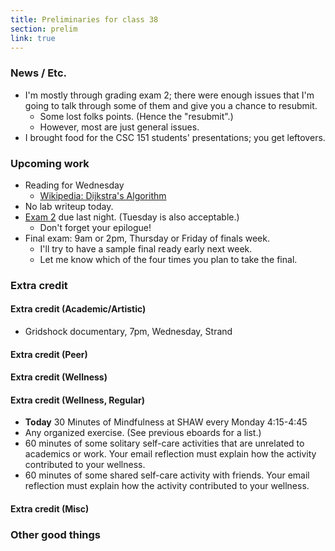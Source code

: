 ```yaml
---
title: Preliminaries for class 38
section: prelim
link: true
---
```

### News / Etc.

* I'm mostly through grading exam 2; there were enough issues that I'm
  going to talk through some of them and give you a chance to resubmit.
    * Some lost folks points.  (Hence the "resubmit".)
    * However, most are just general issues.
* I brought food for the CSC 151 students' presentations; you get leftovers.

### Upcoming work

* Reading for Wednesday
    * [Wikipedia: Dijkstra's Algorithm](https://en.wikipedia.org/wiki/Dijkstra%27s_algorithm)
* No lab writeup today.
* [Exam 2](../exams/exam02) due last night.   (Tuesday is also acceptable.)
    * Don't forget your epilogue!
* Final exam: 9am or 2pm, Thursday or Friday of finals week.
    * I'll try to have a sample final ready early next week.
    * Let me know which of the four times you plan to take the final.

### Extra credit

#### Extra credit (Academic/Artistic)

* Gridshock documentary, 7pm, Wednesday, Strand

#### Extra credit (Peer)

#### Extra credit (Wellness)

#### Extra credit (Wellness, Regular)

* **Today** 30 Minutes of Mindfulness at SHAW every Monday 4:15-4:45
* Any organized exercise.  (See previous eboards for a list.)
* 60 minutes of some solitary self-care activities that are unrelated to 
  academics or work.  Your email reflection must explain how
  the activity contributed to your wellness.
* 60 minutes of some shared self-care activity with friends.  Your email 
  reflection must explain how the activity contributed to your wellness.

#### Extra credit (Misc)

### Other good things

